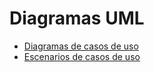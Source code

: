 # Diagramas UML
 - [Diagramas de casos de uso](diagramas_de_casos_de_uso.md) 
 - [Escenarios de casos de uso](escenarios_de_casos_de_uso.md)

